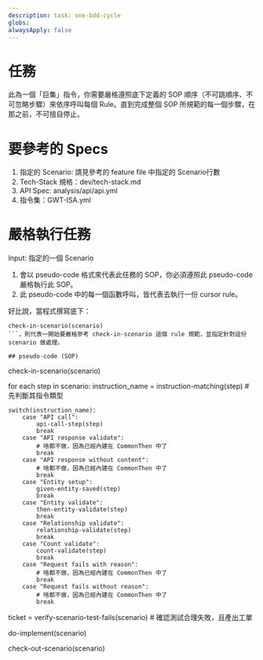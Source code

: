 ```yaml
---
description: task: one-bdd-cycle
globs:
alwaysApply: false
---
```

# 任務
此為一個「巨集」指令，你需要嚴格遵照底下定義的 SOP 順序（不可跳順序、不可忽略步驟）來依序呼叫每個 Rule。直到完成整個 SOP 所規範的每一個步驟，在那之前，不可擅自停止。

# 要參考的 Specs
1. 指定的 Scenario: 請見參考的 feature file 中指定的 Scenario行數
2. Tech-Stack 規格：dev/tech-stack.md
3. API Spec: analysis/api/api.yml
4. 指令集：GWT-ISA.yml

# 嚴格執行任務

Input: 指定的一個 Scenario
1. 會以 pseudo-code 格式來代表此任務的 SOP，你必須遵照此 pseudo-code 嚴格執行此 SOP。
2. 此 pseudo-code 中的每一個函數呼叫，皆代表去執行一份 cursor rule。

好比說，當程式撰寫底下：
```
check-in-scenario(scenario)
```，則代表一開始要嚴格參考 check-in-scenario 這個 rule 規範，並指定針對這份 scenario 做處理。

## pseudo-code (SOP)

```
check-in-scenario(scenario)

for each step in scenario:
    instruction_name = instruction-matching(step) # 先判斷其指令類型

    switch(instruction_name):
        case "API call":
            api-call-step(step)
            break
        case "API response validate":
            # 啥都不做，因為已經內建在 CommonThen 中了
            break
        case "API response without content":
            # 啥都不做，因為已經內建在 CommonThen 中了
            break
        case "Entity setup":
            given-entity-saved(step)
            break
        case "Entity validate":
            then-entity-validate(step)
            break
        case "Relationship validate":
            relationship-validate(step)
            break
        case "Count validate":
            count-validate(step)
            break
        case "Request fails with reason":
            # 啥都不做，因為已經內建在 CommonThen 中了
            break
        case "Request fails without reason":
            # 啥都不做，因為已經內建在 CommonThen 中了
            break

ticket = verify-scenario-test-fails(scenario) # 確認測試合理失敗，且產出工單

do-implement(scenario)

check-out-scenario(scenario)
```